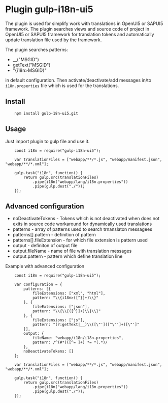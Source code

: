 # Plugin gulp-i18n-ui5

The plugin is used for simplify work with translations in OpenUI5 or SAPUI5
framework.  The plugin searches views and source code of project in
OpenUI5 or SAPUI5 framework for translation tokens and automatically update
translation file used by the framework.

The plugin searches patterns:

  * \_\_("MSGID")
  * getText("MSGID")
  * "{i18n&gt;MSGID}"

in default configuration.  Then activate/deactivate/add messages in/to
`i18n.properties` file which is used for the translations.

## Install

```
	npm install gulp-18n-ui5.git
```

## Usage

Just import plugin to gulp file and use it.

```
	const i18n = require("gulp-i18n-ui5");

	var translationFiles = ["webapp/**/*.js", "webapp/manifest.json", "webapp/**/*.xml"];

	gulp.task("i18n", function() {
		return gulp.src(translationFiles)
			.pipe(i18n("webapp/lang/i18n.properties"))
			.pipe(gulp.dest("./"));
	});
```

## Advanced configuration

 * noDeactivateTokens - Tokens which is not deactivated when does not exits in source code workaround for dynamically used translations
 * patterns - array of patterns used to search trnanslaton messagees
 * patterns[].pattern - definition of pattern
 * patterns[].fileExtension - for which file extension is pattern used
 * output - definiton of output file
 * output.fileName - name of file with translation messages
 * output.pattern - pattern which define translation line

Example with advanced configuration

```
	const i18n = require("gulp-i18n-ui5");

	var configuration = {
		patterns: [{
			fileExtensions: ["xml", "html"],
			pattern: "\\{i18n>([^}]+)\\}"
		}, {
			fileExtensions: ["json"],
			pattern: "\\{\\{([^}]+)\\}\\}"
		}, {
			fileExtensions: ["js"],
			pattern: "(?:getText|__)\\([\"']([^\"']+)[\"']"
		}],
		output: {
			fileName: "webapp/i18n/i18n.properties",
			pattern: /^(#*)([^= ]+) *= *(.*)/
		},
		noDeactivateTokens: []
	};

	var translationFiles = ["webapp/**/*.js", "webapp/manifest.json", "webapp/**/*.xml"];

	gulp.task("i18n", function() {
		return gulp.src(translationFiles)
			.pipe(i18n("webapp/lang/i18n.properties"))
			.pipe(gulp.dest("./"));
	});

```
